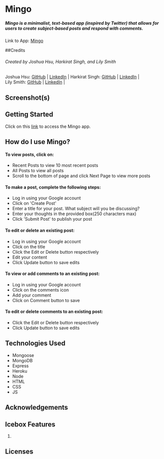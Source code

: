 # Mingo
##### Mingo is a minimalist, text-based app (inspired by Twitter) that allows for users to create subject-based posts and respond with comments. 

Link to App: [Mingo](https://)

##Credits
###### Created by Joshua Hsu, Harkirat Singh, and Lily Smith 

Joshua Hsu: [GitHub](https://github.com/jhsu79) |  [LinkedIn](https://www.linkedin.com/in/joshuanhsu) | 
Harkirat Singh:  [GitHub](https://github.com/harkirats043) |  [LinkedIn](https://www.linkedin.com/in/harkirat-singh-hanzra/) |  
Lily Smith:  [GitHub](https://github.com/LSmith97) |  [LinkedIn](https://www.linkedin.com/in/lilliana-r-smith/) | 


## Screenshot(s)



## Getting Started 
 Click on this [link](https://) to access the Mingo app.  
<h2>How do I use Mingo? </h2>

<h4> To view posts, click on:</h4>
<ul>
    <li>Recent Posts to view 10 most recent posts </li>
    <li>All Posts to view all posts</li>
    <li>Scroll to the bottom of page and click Next Page to view more posts</li>
</ul>

<h4>To make a post, complete the following steps: </h4>
    <ul>
        <li> Log in using your Google account </li>
        <li> Click on 'Create Post'</li>  
        <li> Enter a title for your post.  What subject will you be discussing? </li>  
        <li> Enter your thoughts in the provided box(250 characters max) </li> 
        <li> Click 'Submit Post' to publish your post </li> 
    </ul>


<h4> To edit or delete an existing post: </h4> 
<ul>  
        <li> Log in using your Google account </li>
        <li> Click on the title </li>  
        <li> Click the Edit or Delete button respectively</li>
        <li> Edit your content </li>
        <li> Click Update button to save edits</li>
    </ul>
<h4>  To view or add comments to an existing post:</h4> 
<ul>  
    <li> Log in using your Google account </li>
    <li> Click on the comments icon</li>  
    <li> Add your comment</li>
    <li> Click on Comment button to save </li>
</ul>
<h4>  To edit or delete comments to an existing post:</h4> 
<ul>
    <li> Click the Edit or Delete button respectively</li>
    <li> Click Update button to save edits</li>
</ul>   

## Technologies Used
-   Mongoose 
-   MongoDB
-   Express
-   Heroku 
-   Node 
-   HTML
-   CSS
-   JS 

## Acknowledgements 

## Icebox Features 
1. 

## Licenses 

